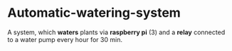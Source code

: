 # Automatic-watering-system
A system, which **waters** plants via **raspberry pi** (3) and a **relay** connected to a water pump every hour for 30 min.
